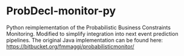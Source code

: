 # ProbDecl-monitor-py
Python reimplementation of the Probabilistic Business Constraints Monitoring. Modified to simplify integration into next event prediction pipelines. The original Java implementation can be found here: https://bitbucket.org/fmmaggi/probabilisticmonitor/
